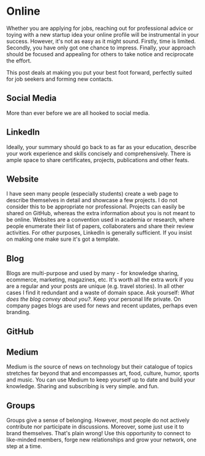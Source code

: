 # Online

Whether you are applying for jobs, reaching out for professional advice or toying with a new startup idea your online profile will be instrumental in your success. However, it's not as easy as it might sound. Firstly, time is limited. Secondly, you have only got one chance to impress. Finally, your approach should be focused and appealing for others to take notice and reciprocate the effort.

This post deals at making you put your best foot forward, perfectly suited for job seekers and forming new contacts.

## Social Media
More than ever before we are all hooked to social media.

## LinkedIn
Ideally, your summary should go back to as far as your education, describe your work experience and skills concisely and comprehensively. There is ample space to share certificates, projects, publications and other feats.

## Website
I have seen many people (especially students) create a web page to describe themselves in detail and showcase a few projects. I do not consider this to be appropriate nor professional. Projects can easily be shared on GitHub, whereas the extra information about you is not meant to be online. Websites are a convention used in academia or research, where people enumerate their list of papers, collaboraters and share their review activities. For other purposes, LinkedIn is generally sufficient. If you insist on making one make sure it's got a template.

## Blog
Blogs are multi-purpose and used by many - for knowledge sharing, ecommerce, marketing, magazines, etc. It's worth all the extra work if you are a regular and your posts are unique (e.g. travel stories). In all other cases I find it redundant and a waste of domain space. Ask yourself: *What does the blog convey about you?*. Keep your personal life private. On company pages blogs are used for news and recent updates, perhaps even branding.

## GitHub

## Medium
Medium is *the* source of news on technology but their catalogue of topics stretches far beyond that and encompasses art, food, culture, humor, sports and music. You can use Medium to keep yourself up to date and build your knowledge. Sharing and subscribing is very simple. and fun.

## Groups
Groups give a sense of belonging. However, most people do not actively contribute nor participate in discussions. Moreover, some just use it to brand themselves. That's plain wrong! Use this opportunity to connect to like-minded members, forge new relationships and grow your network, one step at a time.
